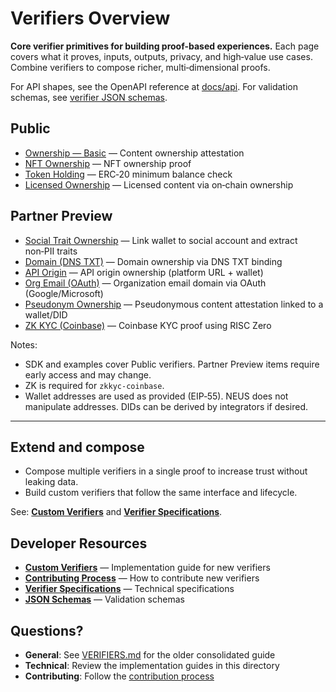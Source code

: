 # Verifiers Overview

**Core verifier primitives for building proof-based experiences.** Each page covers what it proves, inputs, outputs, privacy, and high‑value use cases. Combine verifiers to compose richer, multi‑dimensional proofs.

For API shapes, see the OpenAPI reference at [docs/api](../api/index.md). For validation schemas, see [verifier JSON schemas](./schemas/).

## Public

- [Ownership — Basic](./ownership-basic.md) — Content ownership attestation  
- [NFT Ownership](./nft-ownership.md) — NFT ownership proof  
- [Token Holding](./token-holding.md) — ERC‑20 minimum balance check  
- [Licensed Ownership](./ownership-licensed.md) — Licensed content via on‑chain ownership  

## Partner Preview

- [Social Trait Ownership](./ownership-social.md) — Link wallet to social account and extract non‑PII traits  
- [Domain (DNS TXT)](./ownership-dns-txt.md) — Domain ownership via DNS TXT binding  
- [API Origin](./ownership-api-origin.md) — API origin ownership (platform URL + wallet)  
- [Org Email (OAuth)](./ownership-org-oauth.md) — Organization email domain via OAuth (Google/Microsoft)  
- [Pseudonym Ownership](./ownership-pseudonym.md) — Pseudonymous content attestation linked to a wallet/DID  
- [ZK KYC (Coinbase)](./zkkyc-coinbase.md) — Coinbase KYC proof using RISC Zero  

Notes:
- SDK and examples cover Public verifiers. Partner Preview items require early access and may change.
- ZK is required for `zkkyc-coinbase`.
- Wallet addresses are used as provided (EIP‑55). NEUS does not manipulate addresses. DIDs can be derived by integrators if desired.

---

## Extend and compose

- Compose multiple verifiers in a single proof to increase trust without leaking data.
- Build custom verifiers that follow the same interface and lifecycle.

See: **[Custom Verifiers](./custom-verifiers.md)** and **[Verifier Specifications](./spec.md)**.

## Developer Resources

- **[Custom Verifiers](./custom-verifiers.md)** — Implementation guide for new verifiers
- **[Contributing Process](./contributing.md)** — How to contribute new verifiers
- **[Verifier Specifications](./spec.md)** — Technical specifications
- **[JSON Schemas](./schemas/)** — Validation schemas

## Questions?

- **General**: See [VERIFIERS.md](../VERIFIERS.md) for the older consolidated guide
- **Technical**: Review the implementation guides in this directory
- **Contributing**: Follow the [contribution process](./contributing.md)